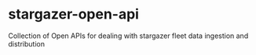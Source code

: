 # stargazer-open-api
Collection of Open APIs for dealing with stargazer fleet data ingestion and distribution
